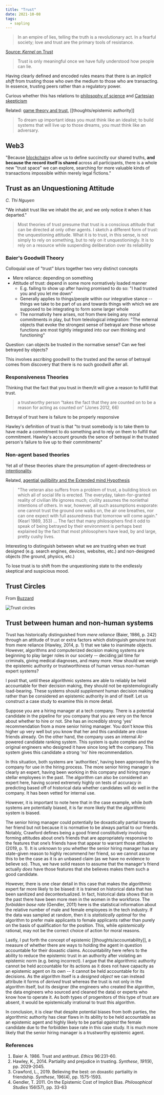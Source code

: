 ```yaml
---
title: "Trust"
date: 2021-10-08
tags:
  - sapling
---
```


> In an empire of lies, telling the truth is a revolutionary act. In a fearful society; love and trust are the primary tools of resistance.

[Source: _Kernel_ on Trust](https://kernel.community/en/learn/module-0/trust)

> Trust is only meaningful once we have fully understood how people can lie.

Having clearly defined and encoded rules means that there is an _implicit shift_ from trusting those who own the medium to those who are transacting. In essence, trusting peers rather than a regulatory power.

Curious whether this has relations to [philosophy of science](thoughts/philosophy%20of%20science.md) and [Cartesian skepticism](thoughts/Descartes'%20Meditations.md)

Related: [game theory and trust](thoughts/game%20theory.md), [[thoughts/epistemic authority]]

> To dream up important ideas you must think like an idealist; to build systems that will live up to those dreams, you must think like an adversary.

## Web3

"Because [blockchain](thoughts/blockchain.md)s allow us to define succinctly our shared truths, **and because the record itself is shared** across all participants, there is a whole new "trust space" we can explore, searching for more valuable kinds of transactions impossible within merely legal fictions."

## Trust as an Unquestioning Attitude

_C. Thi Nguyen_

"We inhabit trust like we inhabit the air, and we only notice it when it has departed."

> Most theories of trust presume that trust is a conscious attitude that can be directed at only other agents. I sketch a different form of trust: the unquestioning attitude. What it is to trust, in this sense, is not simply to rely on something, but to rely on it unquestioningly. It is to rely on a resource while suspending deliberation over its reliability

### Baier's Goodwill Theory

Colloquial use of "trust" blurs together two very distinct concepts

- Mere reliance: depending on something
- Attitude of trust: depend in some more normatively loaded manner
  - E.g. failing to show up after having promised to do so: "I had trusted you and you let me down"
  - Generally applies to things/people within our integrative stance -- things we take to be part of us and towards things with which we are supposed to be integrating to form some larger whole
  - The normativity here arises, not from there being any moral commitments in play, but from teleological integration: "The external objects that evoke the strongest sense of betrayal are those whose functions are most tightly integrated into our own thinking and functioning"

Question: can objects be trusted in the normative sense? Can we feel betrayed by objects?

This involves ascribing goodwill to the trusted and the sense of betrayal comes from discovery that there is no such goodwill after all.

### Responsiveness Theories

Thinking that the fact that you trust in them/it will give a reason to fulfill that trust.

> a trustworthy person “takes the fact that they are counted on to be a reason for acting as counted on” (Jones 2012, 66)

Betrayal of trust here is failure to be properly responsive

Hawley's definition of trust is that "to trust somebody is to take them to have made a commitment to do something and to rely on them to fulfill that commitment. Hawley's account grounds the sence of betrayal in the trusted person's failure to live up to their commitments"

### Non-agent based theories

Yet all of these theories share the presumption of agent-directedness or [intentionality](thoughts/intentionality.md).

Related, [agential gullibility and the Extended mind Hypothesis](thoughts/Extended%20Mind%20Hypothesis.md)

> "The veteran also suffers from a problem of trust, a building block on which all of social life is erected. The everyday, taken-for-granted reality of civilian life ignores much; civility assumes the nonlethal intentions of others. In war, however, all such assumptions evaporate: one cannot trust the ground one walks on, the air one breathes, nor can one expect with full assuredness that tomorrow will come again." (Kearl 1989, 353)
> ...
> The fact that many philosophers find it odd to speak of being betrayed by their environment is perhaps best explained by the fact that most philosophers have lead, by and large, pretty cushy lives.

Interesting to distinguish between what we are trusting when we trust designed (e.g. search engines, devices, websites, etc.) and non-designed objects (the ground, physics, etc.)

To lose trust is to shift from the unquestioning state to the endlessly skeptical and suspicious mood.

## Trust Circles

From [Buzzard](https://buzzard.life/posts/kristen/buzzard-squad-as-cell/)

![Trust circles](thoughts/images/Trust%20Circles.png)

## Trust between human and non-human systems

Trust has historically distinguished from _mere reliance_ (Baier, 1986, p. 242) through an attitude of trust or extra factors which distinguish genuine trust from mere reliance (Hawley, 2014, p. 1) that we take to inanimate objects. However, algorithms and computerized decision making systems are beginning to play larger roles in our society -- deciding jail time for criminals, giving medical diagnoses, and many more. How should we weigh the epistemic authority or trustworthiness of human versus non-human expert systems?

I posit that, until these algorithmic systems are able to reliably be held accountable for their decision making, they should not be epistemologically load-bearing. These systems should _supplement_ human decision making rather than be considered an epistemic authority in and of itself. Let us construct a case study to examine this in more detail.

Suppose you are a hiring manager at a tech company. There is a potential candidate in the pipeline for you company that you are very on the fence about whether to hire or not. She has an incredibly strong 'yes' recommendation from a more senior hiring manager. You don't know this higher up very well but you know that her and this candidate are close friends already. On the other hand, the company uses an internal AI-powered candidate ranking system. This system is quite complex and the original engineers who designed it have since long left the company. This system gives this candidate a strong 'no' hire recommendation.

In this situation, both systems are 'authorities', having been approved by the company for use in the hiring process. The more senior hiring manager is clearly an expert, having been working in this company and hiring many stellar employees in the past. The algorithm can also be considered an expert here, having scored extremely highly on tests of accuracy in predicting based off of historical data whether candidates will do well in the company. It has been vetted for internal use.

However, it is important to note here that in the case example, while _both_ systems are potentially biased, it is far more likely that the algorithmic system is biased.

The senior hiring manager could potentially be doxastically partial towards her friend but not because it is normative to be always partial to our friends. Notably, Crawford defines being a good friend constitutively involving forming attitudes about one’s friends that are appropriately responsive to the features that one’s friends have that appear to warrant those attitudes (2019, p. 1). It is unknown to you whether the senior hiring manager has any state-given reason to highly recommend her friend, so we cannot assume this to be the case as it is an unbased claim (as we have no evidence to believe so). Thus, we have solid reason to assume that the manager's friend actually _does_ have those features that she believes makes them such a good candidate.

However, there is one clear detail in this case that makes the algorithmic expert far more likely to be biased: it is trained on historical data that has been sanitized and decontextualized. In fact, historical data shows that in the past there have been more men in the women in the workforce. The _forbidden base rate_ (Gendler, 2011) here is the statistical information about the relative number of male and female employees in the tech industry. If the data was sampled at random, then it is _statistically optimal_ for the algorithm to prefer male applicants to female applicants rather than purely on the basis of qualification for the position. This, while _epistemically_ rational, may not be the correct choice of action for moral reasons.

Lastly, I put forth the concept of epistemic [[thoughts/accountability]], a measure of whether there are ways to holding the agent in question accountable for their doxastic claims. Accountability here refers to the ability to reduce the epistemic trust in an authority after violating an epistemic norm (e.g. being incorrect). I argue that the algorithmic authority cannot be held accountable for its actions as it does not have capacity as an epistemic agent on its own -- it cannot be held accountable for its decisions. As the algorithm itself is a _designed object_ we can instead attribute it forms of _derived_ trust whereas the trust is not only in the algorithm itself, but its designer (the engineers who created the algorithm, the data engineers who sourced and cleaned the data) or experts who know how to operate it. As both types of progenitors of this type of trust are absent, it would be epistemically irrational to trust this algorithm.

In conclusion, it is clear that despite potential biases from both parties, the algorithmic authority has clear flaws in its ability to be held accountable as an epistemic agent and highly likely to be partial _against_ the female candidate due to the forbidden base rate in this case study. It is much more likely that the senior hiring manager is a trustworthy epistemic agent.

### References

1.  Baier A. 1986. Trust and antitrust. _Ethics_ 96:231–60.
2.  Hawley, K., 2014. Partiality and prejudice in trusting. _Synthese_, _191_(9), pp. 2029-2045.
3.  Crawford, L., 2019. Believing the best: on doxastic partiality in friendship. _Synthese_, 196(4), pp. 1575-1593.
4.  Gendler, T. 2011. On the Epistemic Cost of Implicit Bias. _Philosophical Studies_ 156(57), pp. 33-63
